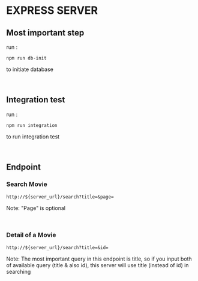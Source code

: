 # EXPRESS SERVER

## Most important step
run :
```
npm run db-init
```
to initiate database

<br>

## Integration test
run :
```
npm run integration
```
to run integration test

<br>

## Endpoint

### Search Movie
```
http://${server_url}/search?title=&page=
```
Note: "Page" is optional

<br>

### Detail of a Movie
```
http://${server_url}/search?title=&id=
```
Note: The most important query in this endpoint is title, so if you input both of available query (title & also id), this server will use title (instead of id) in searching